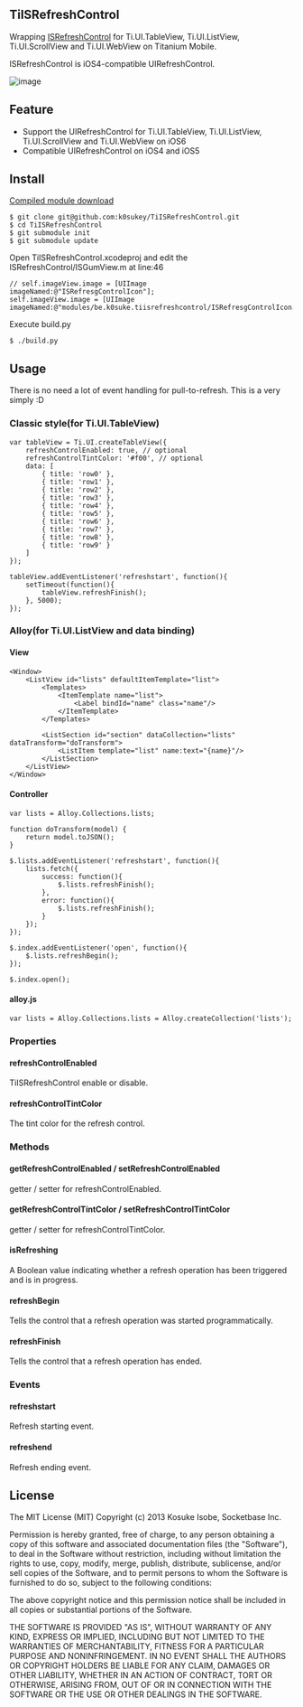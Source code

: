 ## TiISRefreshControl

Wrapping [ISRefreshControl](https://github.com/ishkawa/ISRefreshControl) for Ti.UI.TableView, Ti.UI.ListView, Ti.UI.ScrollView and Ti.UI.WebView on Titanium Mobile.

ISRefreshControl is iOS4-compatible UIRefreshControl.

![image](TiISRefreshControl.png)

## Feature
* Support the UIRefreshControl for Ti.UI.TableView, Ti.UI.ListView, Ti.UI.ScrollView and Ti.UI.WebView on iOS6
* Compatible UIRefreshControl on iOS4 and iOS5

## Install
[Compiled module download](be.k0suke.tiisrefreshcontrol-iphone-0.1.zip)

```
$ git clone git@github.com:k0sukey/TiISRefreshControl.git
$ cd TiISRefreshControl
$ git submodule init
$ git submodule update
```

Open TiISRefreshControl.xcodeproj and edit the ISRefreshControl/ISGumView.m at line:46

```
// self.imageView.image = [UIImage imageNamed:@"ISRefresgControlIcon"];
self.imageView.image = [UIImage imageNamed:@"modules/be.k0suke.tiisrefreshcontrol/ISRefresgControlIcon.png"];
```

Execute build.py

```
$ ./build.py
```

## Usage
There is no need a lot of event handling for pull-to-refresh.
This is a very simply :D

### Classic style(for Ti.UI.TableView)
```
var tableView = Ti.UI.createTableView({
	refreshControlEnabled: true, // optional
	refreshControlTintColor: '#f00', // optional
	data: [
		{ title: 'row0' },
		{ title: 'row1' },
		{ title: 'row2' },
		{ title: 'row3' },
		{ title: 'row4' },
		{ title: 'row5' },
		{ title: 'row6' },
		{ title: 'row7' },
		{ title: 'row8' },
		{ title: 'row9' }
	]
});

tableView.addEventListener('refreshstart', function(){
	setTimeout(function(){
		tableView.refreshFinish();
	}, 5000);
});
```

### Alloy(for Ti.UI.ListView and data binding)
#### View
```
<Window>
	<ListView id="lists" defaultItemTemplate="list">
		<Templates>
			<ItemTemplate name="list">
				<Label bindId="name" class="name"/>
			</ItemTemplate>
		</Templates>

		<ListSection id="section" dataCollection="lists" dataTransform="doTransform">
			<ListItem template="list" name:text="{name}"/>
		</ListSection>
	</ListView>
</Window>
```

#### Controller
```
var lists = Alloy.Collections.lists;

function doTransform(model) {
	return model.toJSON();
}

$.lists.addEventListener('refreshstart', function(){
	lists.fetch({
		success: function(){
			$.lists.refreshFinish();
		},
		error: function(){
			$.lists.refreshFinish();
		}
	});
});

$.index.addEventListener('open', function(){
	$.lists.refreshBegin();
});

$.index.open();
```

#### alloy.js
```
var lists = Alloy.Collections.lists = Alloy.createCollection('lists');
```

### Properties
#### refreshControlEnabled
TiISRefreshControl enable or disable.

#### refreshControlTintColor
The tint color for the refresh control.

### Methods
#### getRefreshControlEnabled / setRefreshControlEnabled
getter / setter for refreshControlEnabled.

#### getRefreshControlTintColor / setRefreshControlTintColor
getter / setter for refreshControlTintColor.

#### isRefreshing
A Boolean value indicating whether a refresh operation has been triggered and is in progress.

#### refreshBegin
Tells the control that a refresh operation was started programmatically.

#### refreshFinish
Tells the control that a refresh operation has ended.

### Events
#### refreshstart
Refresh starting event.

#### refreshend
Refresh ending event.

## License

The MIT License (MIT) Copyright (c) 2013 Kosuke Isobe, Socketbase Inc.

Permission is hereby granted, free of charge, to any person obtaining a copy of this software and associated documentation files (the "Software"), to deal in the Software without restriction, including without limitation the rights to use, copy, modify, merge, publish, distribute, sublicense, and/or sell copies of the Software, and to permit persons to whom the Software is furnished to do so, subject to the following conditions:

The above copyright notice and this permission notice shall be included in all copies or substantial portions of the Software.

THE SOFTWARE IS PROVIDED "AS IS", WITHOUT WARRANTY OF ANY KIND, EXPRESS OR IMPLIED, INCLUDING BUT NOT LIMITED TO THE WARRANTIES OF MERCHANTABILITY, FITNESS FOR A PARTICULAR PURPOSE AND NONINFRINGEMENT. IN NO EVENT SHALL THE AUTHORS OR COPYRIGHT HOLDERS BE LIABLE FOR ANY CLAIM, DAMAGES OR OTHER LIABILITY, WHETHER IN AN ACTION OF CONTRACT, TORT OR OTHERWISE, ARISING FROM, OUT OF OR IN CONNECTION WITH THE SOFTWARE OR THE USE OR OTHER DEALINGS IN THE SOFTWARE.